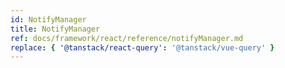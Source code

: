 ```yaml
---
id: NotifyManager
title: NotifyManager
ref: docs/framework/react/reference/notifyManager.md
replace: { '@tanstack/react-query': '@tanstack/vue-query' }
---
```

